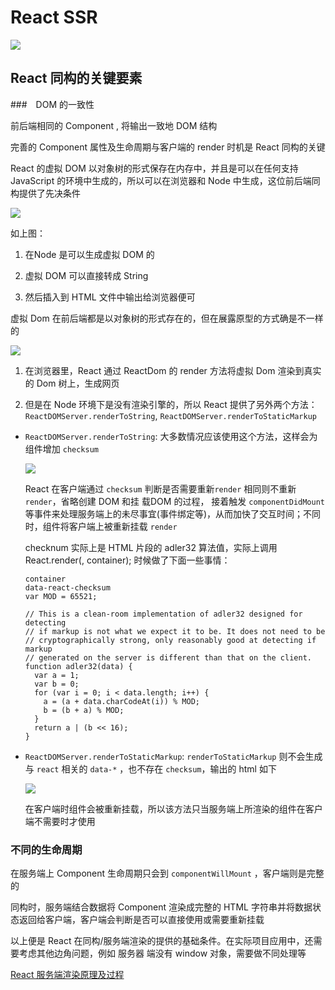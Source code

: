 # React SSR

![](https://img1.3s78.com/codercto/bac37e796d88613610eb0188e0d46ae0)

## React 同构的关键要素

###　DOM 的一致性

前后端相同的 Component , 将输出一致地 DOM 结构

完善的 Component 属性及生命周期与客户端的 render 时机是 React 同构的关键

React 的虚拟 DOM 以对象树的形式保存在内存中，并且是可以在任何支持 JavaScript 的环境中生成的，所以可以在浏览器和 Node 中生成，这位前后端同构提供了先决条件

![](https://img1.3s78.com/codercto/3934a8041495bba7d63267c4ba65caf8)

如上图：

1. 在Node 是可以生成虚拟 DOM 的

2. 虚拟 DOM 可以直接转成 String

3. 然后插入到 HTML 文件中输出给浏览器便可

虚拟 Dom 在前后端都是以对象树的形式存在的，但在展露原型的方式确是不一样的

![](https://img1.3s78.com/codercto/e3bb89b85a40c33a209ad2fd50884025)

1. 在浏览器里，React 通过 ReactDom 的 render 方法将虚拟 Dom 渲染到真实的 Dom 树上，生成网页

2. 但是在 Node 环境下是没有渲染引擎的，所以 React 提供了另外两个方法：`ReactDOMServer.renderToString`, `ReactDOMServer.renderToStaticMarkup`

- `ReactDOMServer.renderToString`: 大多数情况应该使用这个方法，这样会为组件增加 `checksum`

  ![](https://img1.3s78.com/codercto/f964a6a81ffd1345af6a8b6b434c91b3)
  
  React 在客户端通过 `checksum` 判断是否需要重新`render` 相同则不重新`render`，省略创建 DOM 和挂 载DOM 的过程，
  接着触发 `componentDidMount` 等事件来处理服务端上的未尽事宜(事件绑定等)，从而加快了交互时间；不同时，组件将客户端上被重新挂载 `render`
  
  checknum 实际上是 HTML 片段的 adler32 算法值，实际上调用 React.render(<MyComponent />, container); 时候做了下面一些事情：
  
  ```
  container
  data-react-checksum
  var MOD = 65521;
  
  // This is a clean-room implementation of adler32 designed for detecting
  // if markup is not what we expect it to be. It does not need to be
  // cryptographically strong, only reasonably good at detecting if markup
  // generated on the server is different than that on the client.
  function adler32(data) {
    var a = 1;
    var b = 0;
    for (var i = 0; i < data.length; i++) {
      a = (a + data.charCodeAt(i)) % MOD;
      b = (b + a) % MOD;
    }
    return a | (b << 16);
  }
  ```
  
- `ReactDOMServer.renderToStaticMarkup`: `renderToStaticMarkup` 则不会生成与 `react` 相关的 `data-*` ，也不存在 `checksum`，输出的 html 如下

  ![](https://img1.3s78.com/codercto/ff5605d3dd006471e8e2c30be214d4b0)
  
  在客户端时组件会被重新挂载，所以该方法只当服务端上所渲染的组件在客户端不需要时才使用

### 不同的生命周期

在服务端上 Component 生命周期只会到 `componentWillMount` ，客户端则是完整的

同构时，服务端结合数据将 Component 渲染成完整的 HTML 字符串并将数据状态返回给客户端，客户端会判断是否可以直接使用或需要重新挂载

以上便是 React 在同构/服务端渲染的提供的基础条件。在实际项目应用中，还需要考虑其他边角问题，例如 服务器 端没有 window 对象，需要做不同处理等

[React 服务端渲染原理及过程](https://www.codercto.com/a/21069.html)